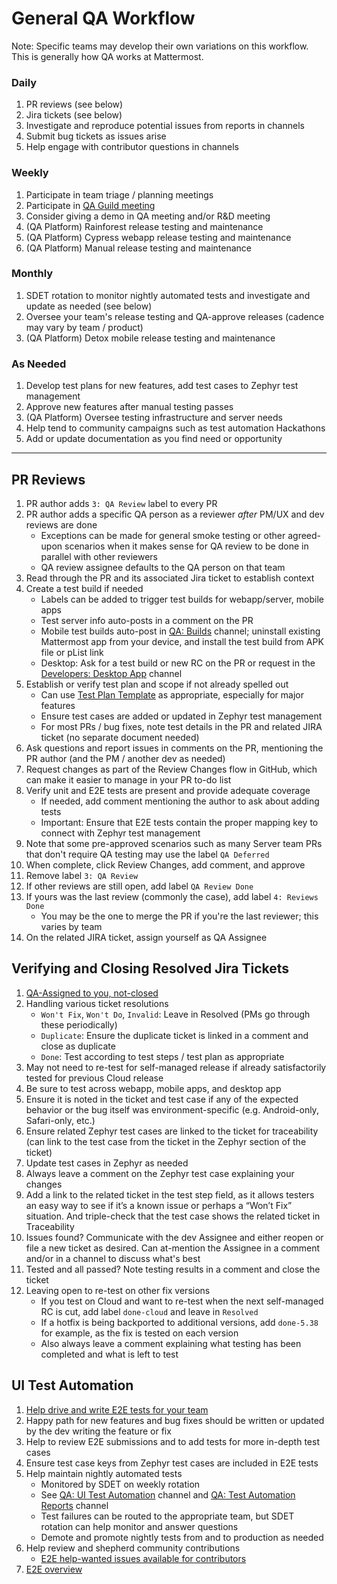 # General QA Workflow
Note: Specific teams may develop their own variations on this workflow. This is generally how QA works at Mattermost.

### Daily
1. PR reviews (see below)
2. Jira tickets (see below)
3. Investigate and reproduce potential issues from reports in channels
4. Submit bug tickets as issues arise
5. Help engage with contributor questions in channels

### Weekly
1. Participate in team triage / planning meetings
2. Participate in [QA Guild meeting](https://community.mattermost.com/core/channels/qa-weekly-meetings)
3. Consider giving a demo in QA meeting and/or R&D meeting
4. (QA Platform) Rainforest release testing and maintenance
5. (QA Platform) Cypress webapp release testing and maintenance
6. (QA Platform) Manual release testing and maintenance

### Monthly
1. SDET rotation to monitor nightly automated tests and investigate and update as needed (see below)
2. Oversee your team's release testing and QA-approve releases (cadence may vary by team / product)
3. (QA Platform) Detox mobile release testing and maintenance


### As Needed
1. Develop test plans for new features, add test cases to Zephyr test management
2. Approve new features after manual testing passes
3. (QA Platform) Oversee testing infrastructure and server needs
4. Help tend to community campaigns such as test automation Hackathons
5. Add or update documentation as you find need or opportunity

------------------------------------------
## PR Reviews
1. PR author adds `3: QA Review` label to every PR
2. PR author adds a specific QA person as a reviewer *after* PM/UX and dev reviews are done
   - Exceptions can be made for general smoke testing or other agreed-upon scenarios when it makes sense for QA review to be done in parallel with other reviewers
   - QA review assignee defaults to the QA person on that team
3. Read through the PR and its associated Jira ticket to establish context
4. Create a test build if needed
   - Labels can be added to trigger test builds for webapp/server, mobile apps
   - Test server info auto-posts in a comment on the PR
   - Mobile test builds auto-post in [QA: Builds](https://community.mattermost.com/core/channels/qa-builds) channel; uninstall existing Mattermost app from your device, and install the test build from APK file or pList link
   - Desktop: Ask for a test build or new RC on the PR or request in the [Developers: Desktop App](https://community.mattermost.com/core/channels/desktop-app) channel 
5. Establish or verify test plan and scope if not already spelled out
   - Can use [Test Plan Template](https://docs.google.com/document/d/16w9jMWXRRjuBbkF923Qka02UQyjF5_QI9skNEBb4fQQ) as appropriate, especially for major features
   - Ensure test cases are added or updated in Zephyr test management
   - For most PRs / bug fixes, note test details in the PR and related JIRA ticket (no separate document needed)
6. Ask questions and report issues in comments on the PR, mentioning the PR author (and the PM / another dev as needed)
7. Request changes as part of the Review Changes flow in GitHub, which can make it easier to manage in your PR to-do list
8. Verify unit and E2E tests are present and provide adequate coverage
   - If needed, add comment mentioning the author to ask about adding tests
   - Important: Ensure that E2E tests contain the proper mapping key to connect with Zephyr test management
9. Note that some pre-approved scenarios such as many Server team PRs that don't require QA testing may use the label `QA Deferred` 
10. When complete, click Review Changes, add comment, and approve
11. Remove label `3: QA Review`
12. If other reviews are still open, add label `QA Review Done`
13. If yours was the last review (commonly the case), add label `4: Reviews Done`
    - You may be the one to merge the PR if you're the last reviewer; this varies by team
14. On the related JIRA ticket, assign yourself as QA Assignee

## Verifying and Closing Resolved Jira Tickets
1. [QA-Assigned to you, not-closed](https://mattermost.atlassian.net/issues/?filter=15192)
2. Handling various ticket resolutions
   - `Won't Fix`, `Won't Do`, `Invalid`: Leave in Resolved (PMs go through these periodically)
   - `Duplicate`: Ensure the duplicate ticket is linked in a comment and close as duplicate
   - `Done`: Test according to test steps / test plan as appropriate
3. May not need to re-test for self-managed release if already satisfactorily tested for previous Cloud release
4. Be sure to test across webapp, mobile apps, and desktop app
5. Ensure it is noted in the ticket and test case if any of the expected behavior or the bug itself was environment-specific (e.g. Android-only, Safari-only, etc.)
6. Ensure related Zephyr test cases are linked to the ticket for traceability (can link to the test case from the ticket in the Zephyr section of the ticket)
7. Update test cases in Zephyr as needed
8. Always leave a comment on the Zephyr test case explaining your changes
9. Add a link to the related ticket in the test step field, as it allows testers an easy way to see if it’s a known issue or perhaps a “Won’t Fix” situation.
And triple-check that the test case shows the related ticket in Traceability
10. Issues found? Communicate with the dev Assignee and either reopen or file a new ticket as desired. Can at-mention the Assignee in a comment and/or in a channel to discuss what's best
11. Tested and all passed? Note testing results in a comment and close the ticket
12. Leaving open to re-test on other fix versions
    - If you test on Cloud and want to re-test when the next self-managed RC is cut, add label `done-cloud` and leave in `Resolved`
    - If a hotfix is being backported to additional versions, add `done-5.38` for example, as the fix is tested on each version
    - Also always leave a comment explaining what testing has been completed and what is left to test 

## UI Test Automation
1. [Help drive and write E2E tests for your team](https://developers.mattermost.com/contribute/webapp/end-to-end-tests/)
2. Happy path for new features and bug fixes should be written or updated by the dev writing the feature or fix
3. Help to review E2E submissions and to add tests for more in-depth test cases
4. Ensure test case keys from Zephyr test cases are included in E2E tests
5. Help maintain nightly automated tests
   - Monitored by SDET on weekly rotation
   - See [QA: UI Test Automation](https://community.mattermost.com/core/channels/ui-test-automation) channel and [QA: Test Automation Reports](https://community.mattermost.com/core/channels/qa-test-automation-reports) channel
   - Test failures can be routed to the appropriate team, but SDET rotation can help monitor and answer questions
   - Demote and promote nightly tests from and to production as needed
6. Help review and shepherd community contributions
   - [E2E help-wanted issues available for contributors](https://github.com/mattermost/mattermost-server/issues?utf8=%E2%9C%93&q=is%3Aissue+is%3Aopen+label%3A%22Up+For+Grabs%22+label%3A%22Area%2FE2E+Tests%22+)
7. [E2E overview](https://developers.mattermost.com/contribute/webapp/end-to-end-tests/)
